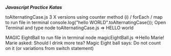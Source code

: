 **_Javascript Practice Katas_**

toAlternatingCase.js 3 X versions using counter method (i) / forEach / map
to run file in terminal
console.log("hello WORLD".toAlternatingCase());
Open Terminal and type
node toAlternatingCase.js
=> HELLO world

MAGIC EightBall
to run file in terminal
node magicEightBall.js
=>Hello Marie!
Marie asked: Should I drink more tea?
Magic Eight ball says: Do not count on it
(or variations from switch statement)
